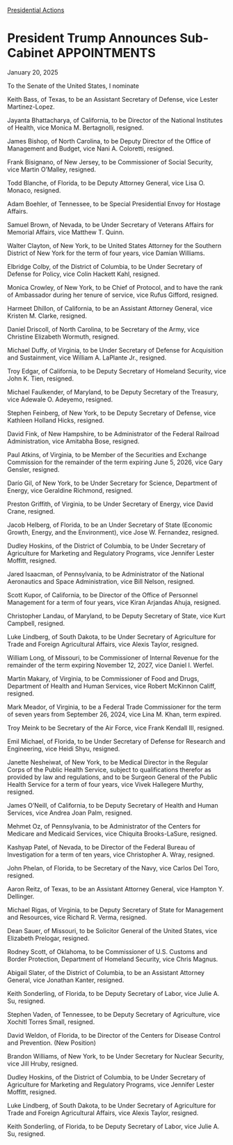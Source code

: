 
[Presidential Actions](https://www.whitehouse.gov/presidential-actions/) 

President Trump Announces Sub-Cabinet APPOINTMENTS
==================================================

January 20, 2025 



To the Senate of the United States, I nominate

Keith Bass, of Texas, to be an Assistant Secretary of Defense, vice Lester Martinez-Lopez.

Jayanta Bhattacharya, of California, to be Director of the National Institutes of Health, vice Monica M. Bertagnolli, resigned.

James Bishop, of North Carolina, to be Deputy Director of the Office of Management and Budget, vice Nani A. Coloretti, resigned.

Frank Bisignano, of New Jersey, to be Commissioner of Social Security, vice Martin O’Malley, resigned.

Todd Blanche, of Florida, to be Deputy Attorney General, vice Lisa O. Monaco, resigned.

Adam Boehler, of Tennessee, to be Special Presidential Envoy for Hostage Affairs.

Samuel Brown, of Nevada, to be Under Secretary of Veterans Affairs for Memorial Affairs, vice Matthew T. Quinn.

Walter Clayton, of New York, to be United States Attorney for the Southern District of New York for the term of four years, vice Damian Williams.

Elbridge Colby, of the District of Columbia, to be Under Secretary of Defense for Policy, vice Colin Hackett Kahl, resigned.

Monica Crowley, of New York, to be Chief of Protocol, and to have the rank of Ambassador during her tenure of service, vice Rufus Gifford, resigned.

Harmeet Dhillon, of California, to be an Assistant Attorney General, vice Kristen M. Clarke, resigned.

Daniel Driscoll, of North Carolina, to be Secretary of the Army, vice Christine Elizabeth Wormuth, resigned.

Michael Duffy, of Virginia, to be Under Secretary of Defense for Acquisition and Sustainment, vice William A. LaPlante Jr., resigned.

Troy Edgar, of California, to be Deputy Secretary of Homeland Security, vice John K. Tien, resigned.

Michael Faulkender, of Maryland, to be Deputy Secretary of the Treasury, vice Adewale O. Adeyemo, resigned.

Stephen Feinberg, of New York, to be Deputy Secretary of Defense, vice Kathleen Holland Hicks, resigned.

David Fink, of New Hampshire, to be Administrator of the Federal Railroad Administration, vice Amitabha Bose, resigned.

Paul Atkins, of Virginia, to be Member of the Securities and Exchange Commission for the remainder of the term expiring June 5, 2026, vice Gary Gensler, resigned.

Darío Gil, of New York, to be Under Secretary for Science, Department of Energy, vice Geraldine Richmond, resigned.

Preston Griffith, of Virginia, to be Under Secretary of Energy, vice David Crane, resigned.

Jacob Helberg, of Florida, to be an Under Secretary of State (Economic Growth, Energy, and the Environment), vice Jose W. Fernandez, resigned.

Dudley Hoskins, of the District of Columbia, to be Under Secretary of Agriculture for Marketing and Regulatory Programs, vice Jennifer Lester Moffitt, resigned.

Jared Isaacman, of Pennsylvania, to be Administrator of the National Aeronautics and Space Administration, vice Bill Nelson, resigned.

Scott Kupor, of California, to be Director of the Office of Personnel Management for a term of four years, vice Kiran Arjandas Ahuja, resigned.

Christopher Landau, of Maryland, to be Deputy Secretary of State, vice Kurt Campbell, resigned.

Luke Lindberg, of South Dakota, to be Under Secretary of Agriculture for Trade and Foreign Agricultural Affairs, vice Alexis Taylor, resigned.

William Long, of Missouri, to be Commissioner of Internal Revenue for the remainder of the term expiring November 12, 2027, vice Daniel I. Werfel.

Martin Makary, of Virginia, to be Commissioner of Food and Drugs, Department of Health and Human Services, vice Robert McKinnon Califf, resigned.

Mark Meador, of Virginia, to be a Federal Trade Commissioner for the term of seven years from September 26, 2024, vice Lina M. Khan, term expired.

Troy Meink to be Secretary of the Air Force, vice Frank Kendall III, resigned.

Emil Michael, of Florida, to be Under Secretary of Defense for Research and Engineering, vice Heidi Shyu, resigned.

Janette Nesheiwat, of New York, to be Medical Director in the Regular Corps of the Public Health Service, subject to qualifications therefor as provided by law and regulations, and to be Surgeon General of the Public Health Service for a term of four years, vice Vivek Hallegere Murthy, resigned.

James O’Neill, of California, to be Deputy Secretary of Health and Human Services, vice Andrea Joan Palm, resigned.

Mehmet Oz, of Pennsylvania, to be Administrator of the Centers for Medicare and Medicaid Services, vice Chiquita Brooks-LaSure, resigned.

Kashyap Patel, of Nevada, to be Director of the Federal Bureau of Investigation for a term of ten years, vice Christopher A. Wray, resigned.

John Phelan, of Florida, to be Secretary of the Navy, vice Carlos Del Toro, resigned.

Aaron Reitz, of Texas, to be an Assistant Attorney General, vice Hampton Y. Dellinger.

Michael Rigas, of Virginia, to be Deputy Secretary of State for Management and Resources, vice Richard R. Verma, resigned.

Dean Sauer, of Missouri, to be Solicitor General of the United States, vice Elizabeth Prelogar, resigned.

Rodney Scott, of Oklahoma, to be Commissioner of U.S. Customs and Border Protection, Department of Homeland Security, vice Chris Magnus.

Abigail Slater, of the District of Columbia, to be an Assistant Attorney General, vice Jonathan Kanter, resigned.

Keith Sonderling, of Florida, to be Deputy Secretary of Labor, vice Julie A. Su, resigned.

Stephen Vaden, of Tennessee, to be Deputy Secretary of Agriculture, vice Xochitl Torres Small, resigned.

David Weldon, of Florida, to be Director of the Centers for Disease Control and Prevention. (New Position)

Brandon Williams, of New York, to be Under Secretary for Nuclear Security, vice Jill Hruby, resigned.

Dudley Hoskins, of the District of Columbia, to be Under Secretary of Agriculture for Marketing and Regulatory Programs, vice Jennifer Lester Moffitt, resigned.

Luke Lindberg, of South Dakota, to be Under Secretary of Agriculture for Trade and Foreign Agricultural Affairs, vice Alexis Taylor, resigned.

Keith Sonderling, of Florida, to be Deputy Secretary of Labor, vice Julie A. Su, resigned.



